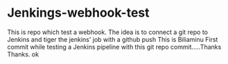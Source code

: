 # Jenkings-webhook-test
This is repo which test a webhook. The idea is to connect a git repo to Jenkins and tiger the jenkins' job with a github push
This is Biliaminu First commit while testing a Jenkins pipeline with this git repo commit.....Thanks
Thanks. ok


